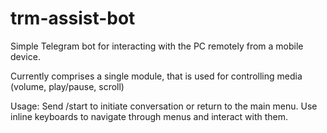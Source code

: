 # trm-assist-bot

Simple Telegram bot for interacting with the PC remotely from a mobile device.

Currently comprises a single module, that is used for controlling media (volume, play/pause, scroll)

Usage:
Send /start to initiate conversation or return to the main menu.
Use inline keyboards to navigate through menus and interact with them.
